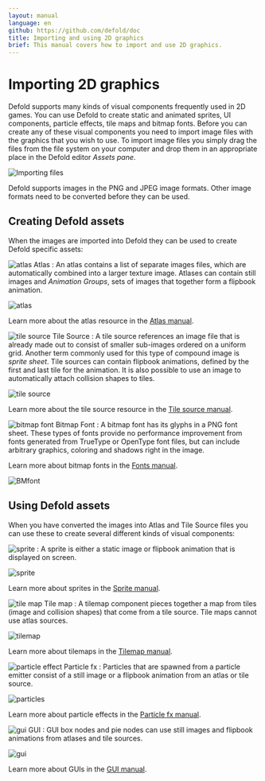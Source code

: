 ```yaml
---
layout: manual
language: en
github: https://github.com/defold/doc
title: Importing and using 2D graphics
brief: This manual covers how to import and use 2D graphics.
---
```


# Importing 2D graphics

Defold supports many kinds of visual components frequently used in 2D games. You can use Defold to create static and animated sprites, UI components, particle effects, tile maps and bitmap fonts. Before you can create any of these visual components you need to import image files with the graphics that you wish to use. To import image files you simply drag the files from the file system on your computer and drop them in an appropriate place in the Defold editor *Assets pane*.

![Importing files](../images/graphics/import.png)

<div class='sidenote' markdown='1'>
Defold supports images in the PNG and JPEG image formats. Other image formats need to be converted before they can be used.
</div>


## Creating Defold assets

When the images are imported into Defold they can be used to create Defold specific assets:

![atlas](../images/icons/atlas.png) Atlas
: An atlas contains a list of separate images files, which are automatically combined into a larger texture image. Atlases can contain still images and *Animation Groups*, sets of images that together form a flipbook animation.

  ![atlas](../images/graphics/atlas.png)

Learn more about the atlas resource in the [Atlas manual](/manuals/atlas).

![tile source](../images/icons/tilesource.png) Tile Source
: A tile source references an image file that is already made out to consist of smaller sub-images ordered on a uniform grid. Another term commonly used for this type of compound image is _sprite sheet_. Tile sources can contain flipbook animations, defined by the first and last tile for the animation. It is also possible to use an image to automatically attach collision shapes to tiles.

  ![tile source](../images/graphics/tilesource.png)

Learn more about the tile source resource in the [Tile source manual](/manuals/tilesource).

![bitmap font](../images/icons/font.png) Bitmap Font
: A bitmap font has its glyphs in a PNG font sheet. These types of fonts provide no performance improvement from fonts generated from TrueType or OpenType font files, but can include arbitrary graphics, coloring and shadows right in the image.

Learn more about bitmap fonts in the [Fonts manual](/manuals/font/#bitmap-bmfonts).

  ![BMfont](../images/font/bm_font.png)


## Using Defold assets

When you have converted the images into Atlas and Tile Source files you can use these to create several different kinds of visual components:

![sprite](../images/icons/sprite.png)
: A sprite is either a static image or flipbook animation that is displayed on screen.

  ![sprite](../images/graphics/sprite.png)

Learn more about sprites in the [Sprite manual](/manuals/sprite).

![tile map](../images/icons/tilemap.png) Tile map
: A tilemap component pieces together a map from tiles (image and collision shapes) that come from a tile source. Tile maps cannot use atlas sources.

  ![tilemap](../images/graphics/tilemap.png)

Learn more about tilemaps in the [Tilemap manual](/manuals/tilemap).

![particle effect](../images/icons/particlefx.png) Particle fx
: Particles that are spawned from a particle emitter consist of a still image or a flipbook animation from an atlas or tile source.

  ![particles](../images/graphics/particles.png)

Learn more about particle effects in the [Particle fx manual](/manuals/particlefx).

![gui](../images/icons/gui.png) GUI
: GUI box nodes and pie nodes can use still images and flipbook animations from atlases and tile sources.

  ![gui](../images/graphics/gui.png)

Learn more about GUIs in the [GUI manual](/manuals/gui).